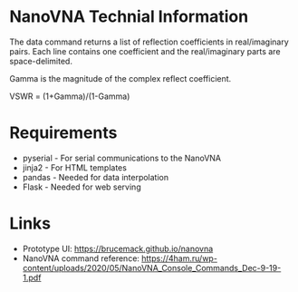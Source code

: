 NanoVNA Technial Information
============================
The data command returns a list of reflection coefficients in real/imaginary pairs.  Each line contains one coefficient and the real/imaginary parts are space-delimited.

Gamma is the magnitude of the complex reflect coefficient.

VSWR = (1+Gamma)/(1-Gamma)

Requirements
============
* pyserial - For serial communications to the NanoVNA
* jinja2 - For HTML templates
* pandas - Needed for data interpolation
* Flask - Needed for web serving

Links
=====
* Prototype UI: https://brucemack.github.io/nanovna 
* NanoVNA command reference: https://4ham.ru/wp-content/uploads/2020/05/NanoVNA_Console_Commands_Dec-9-19-1.pdf
